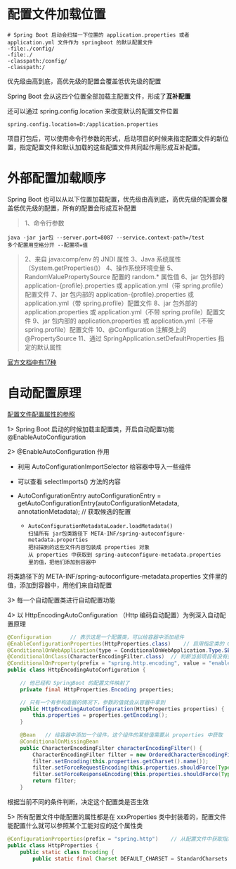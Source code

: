 # 配置文件加载位置

```properties
# Spring Boot 启动会扫描一下位置的 application.properties 或者 application.yml 文件作为 springboot 的默认配置文件
-file:./config/
-file:./
-classpath:/config/
-classpath:/
```

优先级由高到底，高优先级的配置会覆盖低优先级的配置

Spring Boot 会从这四个位置全部加载主配置文件，形成了**互补配置**

还可以通过 spring.config.location 来改变默认的配置文件位置

```properties
spring.config.location=D:/application.properties
```

项目打包后，可以使用命令行参数的形式，启动项目的时候来指定配置文件的新位置，指定配置文件和默认加载的这些配置文件共同起作用形成互补配置。

# 外部配置加载顺序

Spring Boot 也可以从以下位置加载配置，优先级由高到底，高优先级的配置会覆盖低优先级的配置，所有的配置会形成互补配置

> 1、命令行参数

```
java -jar jar包 --server.port=8087 --service.context-path=/test
多个配置用空格分开 --配置项=值
```

> 2、来自 java:comp/env 的 JNDI 属性
> 3、Java 系统属性（System.getProperties()）
> 4、操作系统环境变量
> 5、RandomValuePropertySource 配置的 random.* 属性值
> 6、jar 包外部的 application-{profile}.properties 或 application.yml（带 spring.profile）配置文件
> 7、jar 包内部的 application-{profile}.properties 或 application.yml（带 spring.profile）配置文件
> 8、jar 包外部的 application.properties 或 application.yml（不带 spring.profile）配置文件
> 9、jar 包内部的 application.properties 或 application.yml（不带 spring.profile）配置文件
> 10、@Configuration 注解类上的 @PropertySource
> 11、通过 SpringApplication.setDefaultProperties 指定的默认属性

[官方文档中有17种](https://docs.spring.io/spring-boot/docs/2.2.0.BUILD-SNAPSHOT/reference/html/spring-boot-features.html#boot-features-external-config)

# 自动配置原理

[配置文件配置属性的参照](https://docs.spring.io/spring-boot/docs/2.1.6.RELEASE/reference/html/common-application-properties.html)

1> Spring Boot 启动的时候加载主配置类，开启自动配置功能 @EnableAutoConfiguration

2> @EnableAutoConfiguration 作用

  - 利用 AutoConfigurationImportSelector 给容器中导入一些组件

  - 可以查看 selectImports() 方法的内容

  - AutoConfigurationEntry autoConfigurationEntry = getAutoConfigurationEntry(autoConfigurationMetadata,      annotationMetadata);		// 获取候选的配置

      - ```
        AutoConfigurationMetadataLoader.loadMetadata()
        扫描所有 jar包类路径下 META-INF/spring-autoconfigure-metadata.properties
        把扫描到的这些文件内容包装成 properties 对象
        从 properties 中获取到 spring-autoconfigure-metadata.properties 里的值，把他们添加到容器中
        ```

将类路径下的 META-INF/spring-autoconfigure-metadata.properties 文件里的值，添加到容器中，用他们来自动配置

3> 每一个自动配置类进行自动配置功能

4> 以 HttpEncodingAutoConfiguration （Http 编码自动配置）为例深入自动配置原理

```java
@Configuration		// 表示这是一个配置类，可以给容器中添加组件
@EnableConfigurationProperties(HttpProperties.class)	// 启用指定类的 ConfigurationProperties 功能，将配置文件中对应的值和 HttpProperties 绑定起来，并把 HttpProperties 加入到 IOC 容器中
@ConditionalOnWebApplication(type = ConditionalOnWebApplication.Type.SERVLET)	// Spring 底层 @Conditional 注解，根据不同的条件，如果满足指定的条件，整个配置类里面的配置就会生效，判断当前应用是否web应用，是则当前配置类生效
@ConditionalOnClass(CharacterEncodingFilter.class)	// 判断当前项目有没有整个类，CharacterEncodingFilter：SpringMVC 中进行乱码解决的过滤器
@ConditionalOnProperty(prefix = "spring.http.encoding", value = "enabled", matchIfMissing = true)	// 判断配置文件中是否存在某个配置 spring.http.encoding.enabled 如果不存在，判断也是成立的；即使配置文件中不配置 spring.http.encoding.enabled=true ，也是默认生效的
public class HttpEncodingAutoConfiguration {
    
    // 他已经和 SpringBoot 的配置文件映射了
    private final HttpProperties.Encoding properties;

    // 只有一个有参构造器的情况下，参数的值就会从容器中拿到
	public HttpEncodingAutoConfiguration(HttpProperties properties) {
		this.properties = properties.getEncoding();
	}
    
    @Bean	// 给容器中添加一个组件，这个组件的某些值需要从 properties 中获取
	@ConditionalOnMissingBean
	public CharacterEncodingFilter characterEncodingFilter() {
		CharacterEncodingFilter filter = new OrderedCharacterEncodingFilter();
		filter.setEncoding(this.properties.getCharset().name());
		filter.setForceRequestEncoding(this.properties.shouldForce(Type.REQUEST));
		filter.setForceResponseEncoding(this.properties.shouldForce(Type.RESPONSE));
		return filter;
	}
```

根据当前不同的条件判断，决定这个配置类是否生效

5> 所有配置文件中能配置的属性都是在 xxxProperties 类中封装着的，配置文件能配置什么就可以参照某个工能对应的这个属性类

```java
@ConfigurationProperties(prefix = "spring.http")	// 从配置文件中获取指定的值和 bean 的属性进行绑定
public class HttpProperties {
	public static class Encoding {
		public static final Charset DEFAULT_CHARSET = StandardCharsets.UTF_8;
```


